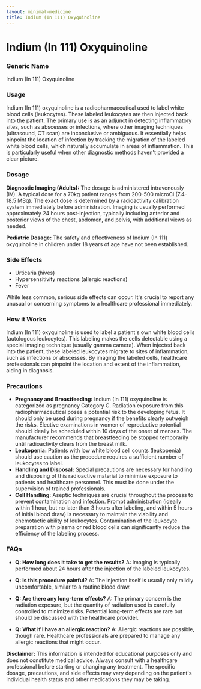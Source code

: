 ```yaml
---
layout: minimal-medicine
title: Indium (In 111) Oxyquinoline
---
```


# Indium (In 111) Oxyquinoline
### Generic Name
Indium (In 111) Oxyquinoline

### Usage
Indium (In 111) oxyquinoline is a radiopharmaceutical used to label white blood cells (leukocytes).  These labeled leukocytes are then injected back into the patient.  The primary use is as an adjunct in detecting inflammatory sites, such as abscesses or infections, where other imaging techniques (ultrasound, CT scan) are inconclusive or ambiguous.  It essentially helps pinpoint the location of infection by tracking the migration of the labeled white blood cells, which naturally accumulate in areas of inflammation.  This is particularly useful when other diagnostic methods haven't provided a clear picture.


### Dosage
**Diagnostic Imaging (Adults):** The dosage is administered intravenously (IV).  A typical dose for a 70kg patient ranges from 200-500 microCi (7.4-18.5 MBq). The exact dose is determined by a radioactivity calibration system immediately before administration. Imaging is usually performed approximately 24 hours post-injection, typically including anterior and posterior views of the chest, abdomen, and pelvis, with additional views as needed.

**Pediatric Dosage:** The safety and effectiveness of Indium (In 111) oxyquinoline in children under 18 years of age have not been established.


### Side Effects
* Urticaria (hives)
* Hypersensitivity reactions (allergic reactions)
* Fever

While less common, serious side effects can occur.  It's crucial to report any unusual or concerning symptoms to a healthcare professional immediately.


### How it Works
Indium (In 111) oxyquinoline is used to label a patient's own white blood cells (autologous leukocytes).  This labeling makes the cells detectable using a special imaging technique (usually gamma camera).  When injected back into the patient, these labeled leukocytes migrate to sites of inflammation, such as infections or abscesses. By imaging the labeled cells, healthcare professionals can pinpoint the location and extent of the inflammation, aiding in diagnosis.


### Precautions
* **Pregnancy and Breastfeeding:**  Indium (In 111) oxyquinoline is categorized as pregnancy Category C.  Radiation exposure from this radiopharmaceutical poses a potential risk to the developing fetus. It should only be used during pregnancy if the benefits clearly outweigh the risks.  Elective examinations in women of reproductive potential should ideally be scheduled within 10 days of the onset of menses. The manufacturer recommends that breastfeeding be stopped temporarily until radioactivity clears from the breast milk.
* **Leukopenia:**  Patients with low white blood cell counts (leukopenia) should use caution as the procedure requires a sufficient number of leukocytes to label.
* **Handling and Disposal:**  Special precautions are necessary for handling and disposing of this radioactive material to minimize exposure to patients and healthcare personnel.  This must be done under the supervision of trained professionals.
* **Cell Handling:** Aseptic techniques are crucial throughout the process to prevent contamination and infection.  Prompt administration (ideally within 1 hour, but no later than 3 hours after labeling, and within 5 hours of initial blood draw) is necessary to maintain the viability and chemotactic ability of leukocytes. Contamination of the leukocyte preparation with plasma or red blood cells can significantly reduce the efficiency of the labeling process.


### FAQs

* **Q: How long does it take to get the results?**  A: Imaging is typically performed about 24 hours after the injection of the labeled leukocytes.

* **Q: Is this procedure painful?** A: The injection itself is usually only mildly uncomfortable, similar to a routine blood draw.

* **Q: Are there any long-term effects?** A: The primary concern is the radiation exposure, but the quantity of radiation used is carefully controlled to minimize risks.  Potential long-term effects are rare but should be discussed with the healthcare provider.

* **Q: What if I have an allergic reaction?** A: Allergic reactions are possible, though rare.  Healthcare professionals are prepared to manage any allergic reactions that might occur.


**Disclaimer:** This information is intended for educational purposes only and does not constitute medical advice. Always consult with a healthcare professional before starting or changing any treatment.  The specific dosage, precautions, and side effects may vary depending on the patient's individual health status and other medications they may be taking.
